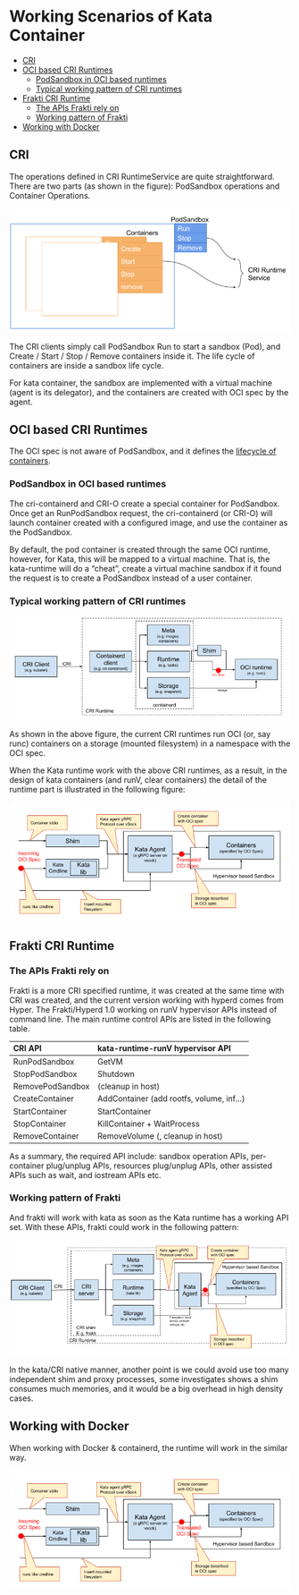 # Working Scenarios of Kata Container

- [CRI](#cri)
- [OCI based CRI Runtimes](#oci-based-cri-runtimes)
  - [PodSandbox in OCI based runtimes](#podsandbox-in-oci-based-runtimes)
  - [Typical working pattern of CRI runtimes](#typical-working-pattern-of-cri-runtimes)
- [Frakti CRI Runtime](#frakti-cri-runtime)
  - [The APIs Frakti rely on](#the-apis-frakti-rely-on)
  - [Working pattern of Frakti](#working-pattern-of-frakti)
- [Working with Docker](#working-with-docker)

## CRI

The operations defined in CRI RuntimeService are quite straightforward. There are two parts (as shown in the figure): PodSandbox operations and Container Operations.

![The CRI RuntimeService](cri-runtime-service.png)

The CRI clients simply call PodSandbox Run to start a sandbox (Pod), and Create / Start / Stop / Remove containers inside it. The life cycle of containers are inside a sandbox life cycle.

For kata container, the sandbox are implemented with a virtual machine (agent is its delegator), and the containers are created with OCI spec by the agent.

## OCI based CRI Runtimes

The OCI spec is not aware of PodSandbox, and it defines the [lifecycle of containers](https://github.com/opencontainers/runtime-spec/blob/master/runtime.md#lifecycle).

### PodSandbox in OCI based runtimes

The cri-containerd and CRI-O create a special container for PodSandbox. Once get an RunPodSandbox request, the cri-containerd (or CRI-O) will launch container created with a configured image, and use the container as the PodSandbox.

By default, the pod container is created through the same OCI runtime, however, for Kata, this will be mapped to a virtual machine. That is, the kata-runtime will do a “cheat”, create a virtual machine sandbox if it found the request is to create a PodSandbox instead of a user container.

### Typical working pattern of CRI runtimes

![CRI Runtimes](cri-oci.png)

As shown in the above figure, the current CRI runtimes run OCI (or, say runc) containers on a storage (mounted filesystem) in a namespace with the OCI spec.

When the Kata runtime work with the above CRI runtimes, as a result, in the design of kata containers (and runV, clear containers) the detail of the runtime part is illustrated in the following figure:

![Work with OCI](oci-kata.png)

## Frakti CRI Runtime

### The APIs Frakti rely on

Frakti is a more CRI specified runtime, it was created at the same time with CRI was created, and the current version working with hyperd comes from Hyper. The Frakti/Hyperd 1.0 working on runV hypervisor APIs instead of command line. The main runtime control APIs are listed in the following table.


| CRI API         | kata-runtime-runV hypervisor API        |
|:----------------|:----------------------------------------|
|RunPodSandbox    |GetVM                                    |
|StopPodSandbox   |Shutdown                                 |
|RemovePodSandbox |(cleanup in host)                        |
|CreateContainer  |AddContainer (add rootfs, volume, inf...)|
|StartContainer   |StartContainer                           |
|StopContainer    |KillContainer + WaitProcess              |
|RemoveContainer  |RemoveVolume (, cleanup in host)         |

As a summary, the required API include: sandbox operation APIs, per-container plug/unplug APIs, resources plug/unplug APIs, other assisted APIs such as wait, and iostream APIs etc.

### Working pattern of Frakti

And frakti will work with kata as soon as the Kata runtime has a working API set. With these APIs, frakti could work in the following pattern:

![Work with frakti](frakti-kata.png)

In the kata/CRI native manner, another point is we could avoid use too many independent shim and proxy processes, some investigates shows a shim consumes much memories, and it would be a big overhead in high density cases.

## Working with Docker

When working with Docker & containerd, the runtime will work in the similar way.

![Work with OCI](oci-kata.png)
